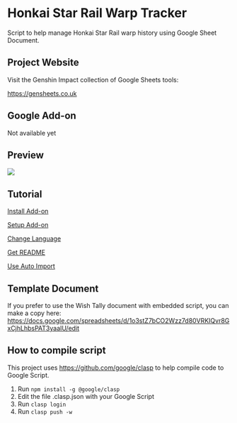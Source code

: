 # Honkai Star Rail Warp Tracker
Script to help manage Honkai Star Rail warp history using Google Sheet Document.

## Project Website
Visit the Genshin Impact collection of Google Sheets tools:

https://gensheets.co.uk 

## Google Add-on
Not available yet

## Preview
<img src="https://raw.github.com/Yippy/warp-tally-star-rail-sheet/master/images/warp-tally-preview.png?sanitize=true">

## Tutorial
[Install Add-on](docs/INSTALL_ADD_ON.md)

[Setup Add-on](docs/SETUP_ADD_ON.md)

[Change Language](docs/CHANGE_LANGUAGE.md)

[Get README](docs/GET_README.md)

[Use Auto Import](docs/USE_AUTO_IMPORT.md)

## Template Document
If you prefer to use the Wish Tally document with embedded script, you can make a copy here:
https://docs.google.com/spreadsheets/d/1o3stZ7bCO2Wzz7d80VRKIQvr8GxCjhLhbsPAT3yaaIU/edit

## How to compile script
This project uses https://github.com/google/clasp to help compile code to Google Script.

1. Run ```npm install -g @google/clasp```
2. Edit the file .clasp.json with your Google Script
3. Run ```clasp login```
4. Run ```clasp push -w```
